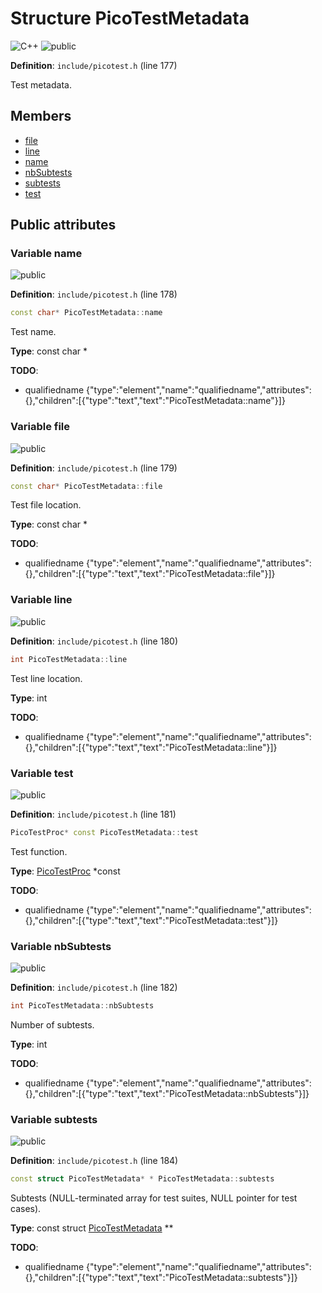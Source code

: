 <a id="struct_pico_test_metadata"></a>
# Structure PicoTestMetadata

![][C++]
![][public]

**Definition**: `include/picotest.h` (line 177)

Test metadata.



## Members

* [file](struct_pico_test_metadata.md#struct_pico_test_metadata_1a1e57db62ee1f5581d0f0bca333e21304)
* [line](struct_pico_test_metadata.md#struct_pico_test_metadata_1a98c9bcbb6844cf75dd8005110b03887d)
* [name](struct_pico_test_metadata.md#struct_pico_test_metadata_1a253651ce46bc33b206c12787e8ccb166)
* [nbSubtests](struct_pico_test_metadata.md#struct_pico_test_metadata_1a7dd93cc6b50428b9594d171c28a563c1)
* [subtests](struct_pico_test_metadata.md#struct_pico_test_metadata_1a543874ce98d5f3516e4e5bda6f4e61a3)
* [test](struct_pico_test_metadata.md#struct_pico_test_metadata_1a3f209675beb238cc9a2caf31996c3388)

## Public attributes

<a id="struct_pico_test_metadata_1a253651ce46bc33b206c12787e8ccb166"></a>
### Variable name

![][public]

**Definition**: `include/picotest.h` (line 178)


```cpp
const char* PicoTestMetadata::name
```




Test name.



**Type**: const char *

**TODO**:

* qualifiedname {"type":"element","name":"qualifiedname","attributes":{},"children":[{"type":"text","text":"PicoTestMetadata::name"}]}

<a id="struct_pico_test_metadata_1a1e57db62ee1f5581d0f0bca333e21304"></a>
### Variable file

![][public]

**Definition**: `include/picotest.h` (line 179)


```cpp
const char* PicoTestMetadata::file
```




Test file location.



**Type**: const char *

**TODO**:

* qualifiedname {"type":"element","name":"qualifiedname","attributes":{},"children":[{"type":"text","text":"PicoTestMetadata::file"}]}

<a id="struct_pico_test_metadata_1a98c9bcbb6844cf75dd8005110b03887d"></a>
### Variable line

![][public]

**Definition**: `include/picotest.h` (line 180)


```cpp
int PicoTestMetadata::line
```




Test line location.



**Type**: int

**TODO**:

* qualifiedname {"type":"element","name":"qualifiedname","attributes":{},"children":[{"type":"text","text":"PicoTestMetadata::line"}]}

<a id="struct_pico_test_metadata_1a3f209675beb238cc9a2caf31996c3388"></a>
### Variable test

![][public]

**Definition**: `include/picotest.h` (line 181)


```cpp
PicoTestProc* const PicoTestMetadata::test
```




Test function.



**Type**: [PicoTestProc](group__public__interface.md#group__public__interface_1ga5c445b2f0ea8f269813f7e479753bff9) *const

**TODO**:

* qualifiedname {"type":"element","name":"qualifiedname","attributes":{},"children":[{"type":"text","text":"PicoTestMetadata::test"}]}

<a id="struct_pico_test_metadata_1a7dd93cc6b50428b9594d171c28a563c1"></a>
### Variable nbSubtests

![][public]

**Definition**: `include/picotest.h` (line 182)


```cpp
int PicoTestMetadata::nbSubtests
```




Number of subtests.



**Type**: int

**TODO**:

* qualifiedname {"type":"element","name":"qualifiedname","attributes":{},"children":[{"type":"text","text":"PicoTestMetadata::nbSubtests"}]}

<a id="struct_pico_test_metadata_1a543874ce98d5f3516e4e5bda6f4e61a3"></a>
### Variable subtests

![][public]

**Definition**: `include/picotest.h` (line 184)


```cpp
const struct PicoTestMetadata* * PicoTestMetadata::subtests
```




Subtests (NULL-terminated array for test suites, NULL pointer for test cases).



**Type**: const struct [PicoTestMetadata](struct_pico_test_metadata.md#struct_pico_test_metadata) **

**TODO**:

* qualifiedname {"type":"element","name":"qualifiedname","attributes":{},"children":[{"type":"text","text":"PicoTestMetadata::subtests"}]}

[C++]: https://img.shields.io/badge/language-C%2B%2B-blue (C++)
[public]: https://img.shields.io/badge/-public-brightgreen (public)